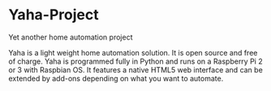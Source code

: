 # Yaha-Project
Yet another home automation project

Yaha is a light weight home automation solution. It is open source and free of charge. 
Yaha is programmed fully in Python and runs on a Raspberry Pi 2 or 3 with Raspbian OS.
It features a native HTML5 web interface and can be extended by add-ons depending on what you want to automate.
